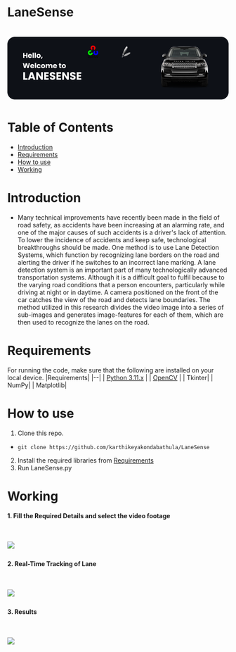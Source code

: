# LaneSense

<h1 align="centre">
   <img src="images/banner.png">
</h1>


# Table of Contents
- [Introduction](#introduction) <br>
- [Requirements](#requirements) <br>
- [How to use](#how-to-use) <br>
- [Working](#working)

# Introduction
-	Many technical improvements have recently been made in the field of road safety,
as accidents have been increasing at an alarming rate, and one of the major causes
of such accidents is a driver's lack of attention. To lower the incidence of accidents
and keep safe, technological breakthroughs should be made. One method is to use
Lane Detection Systems, which function by recognizing lane borders on the road
and alerting the driver if he switches to an incorrect lane marking. A lane detection
system is an important part of many technologically advanced transportation
systems. Although it is a difficult goal to fulfil because to the varying road
conditions that a person encounters, particularly while driving at night or in
daytime. A camera positioned on the front of the car catches the view of the road
and detects lane boundaries. The method utilized in this research divides the video
image into a series of sub-images and generates image-features for each of them,
which are then used to recognize the lanes on the road.


# Requirements
For running the code, make sure that the following are installed on your local device.
|Requirements|
|--|
| [Python 3.11.x](https://www.python.org/) |
| [OpenCV](https://opencv.org/) |
| Tkinter|
| NumPy|
| Matplotlib|

# How to use
1. Clone this repo. <br>
-  ```terminal
   git clone https://github.com/karthikeyakondabathula/LaneSense
   ```

2. Install the required libraries from [Requirements](#requirements) <br>
3. Run LaneSense.py <br>
   
# Working
**1. Fill the Required Details and select the video footage**
<h1 align="centre">
   <img src="images/1.png">
</h1>

**2. Real-Time Tracking of Lane**

<h1 align="centre">
   <img src="images/2.png">
</h1>

**3. Results**

<h1 align="centre">
   <img src="images/3.png">
</h1>
